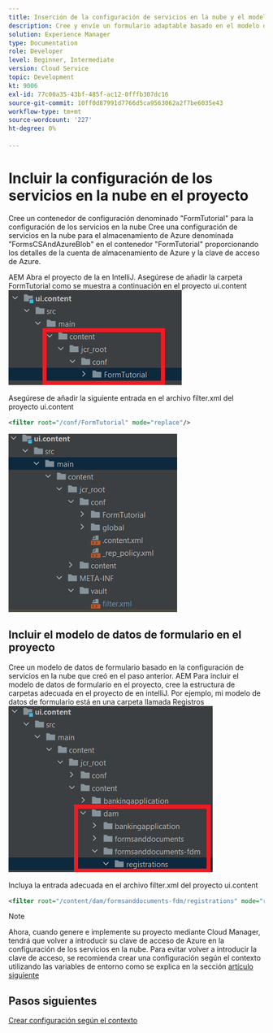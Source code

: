 ```yaml
---
title: Inserción de la configuración de servicios en la nube y el modelo de datos de formulario en la instancia de nube
description: Cree y envíe un formulario adaptable basado en el modelo de datos de formulario de Azure Storage a la instancia de la nube de.
solution: Experience Manager
type: Documentation
role: Developer
level: Beginner, Intermediate
version: Cloud Service
topic: Development
kt: 9006
exl-id: 77c00a35-43bf-485f-ac12-0fffb307dc16
source-git-commit: 10ff0d87991d7766d5ca9563062a2f7be6035e43
workflow-type: tm+mt
source-wordcount: '227'
ht-degree: 0%

---
```


# Incluir la configuración de los servicios en la nube en el proyecto

Cree un contenedor de configuración denominado &quot;FormTutorial&quot; para la configuración de los servicios en la nube Cree una configuración de servicios en la nube para el almacenamiento de Azure denominada &quot;FormsCSAndAzureBlob&quot; en el contenedor &quot;FormTutorial&quot; proporcionando los detalles de la cuenta de almacenamiento de Azure y la clave de acceso de Azure.

AEM Abra el proyecto de la en IntelliJ. Asegúrese de añadir la carpeta FormTutorial como se muestra a continuación en el proyecto ui.content
![cloud-services-configuration](assets/cloud-services-configuration.png)

Asegúrese de añadir la siguiente entrada en el archivo filter.xml del proyecto ui.content

```xml
<filter root="/conf/FormTutorial" mode="replace"/>
```

![filter-xml](assets/ui-content-filter.png)

## Incluir el modelo de datos de formulario en el proyecto

Cree un modelo de datos de formulario basado en la configuración de servicios en la nube que creó en el paso anterior. AEM Para incluir el modelo de datos de formulario en el proyecto, cree la estructura de carpetas adecuada en el proyecto de en intelliJ. Por ejemplo, mi modelo de datos de formulario está en una carpeta llamada Registros
![fdm-content](assets/ui-content-fdm.png)

Incluya la entrada adecuada en el archivo filter.xml del proyecto ui.content

```xml
<filter root="/content/dam/formsanddocuments-fdm/registrations" mode="replace"/>
```


>[!NOTE]
>
>Ahora, cuando genere e implemente su proyecto mediante Cloud Manager, tendrá que volver a introducir su clave de acceso de Azure en la configuración de los servicios en la nube. Para evitar volver a introducir la clave de acceso, se recomienda crear una configuración según el contexto utilizando las variables de entorno como se explica en la sección [artículo siguiente](./context-aware-fdm.md)

## Pasos siguientes

[Crear configuración según el contexto](./context-aware-fdm.md)
